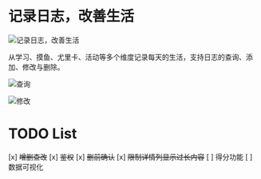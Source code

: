 # 记录日志，改善生活 #

![记录日志，改善生活](https://sannaha.moe/DailyLog/%E8%AE%B0%E5%BD%95%E6%97%A5%E5%BF%97%EF%BC%8C%E6%94%B9%E5%96%84%E7%94%9F%E6%B4%BB.png)

从学习、摸鱼、尤里卡、活动等多个维度记录每天的生活，支持日志的查询、添加、修改与删除。

![查询](https://sannaha.moe/DailyLog/%E6%91%B8%E9%B1%BC%E6%97%A5%E8%AE%B0.png)

![修改](https://sannaha.moe/DailyLog/%E4%BF%AE%E6%94%B9%E8%AE%B0%E5%BD%95.png)

# TODO List #

[x] ~~增删查改~~
[x] ~~鉴权~~
[x] ~~删前确认~~
[x] ~~限制详情列显示过长内容~~
[ ] 得分功能
[ ] 数据可视化